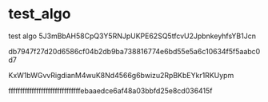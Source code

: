# test_algo
test algo
5J3mBbAH58CpQ3Y5RNJpUKPE62SQ5tfcvU2JpbnkeyhfsYB1Jcn

db7947f27d20d6586cf04b2db9ba738816774e6bd55e5a6c10634f5f5aabc0d7

KxW1bWGvvRigdianM4wuK8Nd4566g6bwizu2RpBKbEYkr1RKUypm

fffffffffffffffffffffffffffffffebaaedce6af48a03bbfd25e8cd036415f
